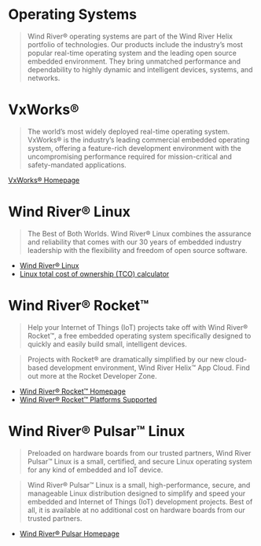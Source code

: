 # Operating Systems

> Wind River® operating systems are part of the Wind River Helix portfolio of technologies. Our products include the industry’s most popular real-time operating system and the leading open source embedded environment. They bring unmatched performance and dependability to highly dynamic and intelligent devices, systems, and networks.

# VxWorks®

> The world’s most widely deployed real-time operating system. VxWorks® is the industry’s leading commercial embedded operating system, offering a feature-rich development environment with the uncompromising performance required for mission-critical and safety-mandated applications.

[VxWorks® Homepage](http://www.windriver.com/products/vxworks/)

# Wind River® Linux 

> The Best of Both Worlds. Wind River® Linux combines the assurance and reliability that comes with our 30 years of embedded industry leadership with the flexibility and freedom of open source software.

- [Wind River® Linux](http://www.windriver.com/products/linux/)
- [Linux total cost of ownership (TCO) calculator](http://www.windriver.com/products/linux/tco-calculator/)

# Wind River® Rocket™

> Help your Internet of Things (IoT) projects take off with Wind River® Rocket™, a free embedded operating system specifically designed to quickly and easily build small, intelligent devices.

> Projects with Rocket® are dramatically simplified by our new cloud-based development environment, Wind River Helix™ App Cloud. Find out more at the Rocket Developer Zone.

- [Wind River® Rocket™ Homepage](http://windriver.com/products/operating-systems/rocket/)
- [Wind River® Rocket™ Platforms Supported](https://software.intel.com/sites/default/files/managed/8d/f0/PLATFORM_SUPPORT.pdf)

# Wind River® Pulsar™ Linux

> Preloaded on hardware boards from our trusted partners, Wind River Pulsar™ Linux is a small, certified, and secure Linux operating system for any kind of embedded and IoT device.

> Wind River® Pulsar™ Linux is a small, high-performance, secure, and manageable Linux distribution designed to simplify and speed your embedded and Internet of Things (IoT) development projects. Best of all, it is available at no additional cost on hardware boards from our trusted partners.

- [Wind River® Pulsar Homepage](http://www.windriver.com/products/operating-systems/pulsar/)
